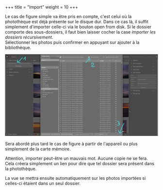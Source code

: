+++
	title = "Import"
weight = 10
+++

Le cas de figure simple va être pris en compte, c'est celui où la
photothèque est déjà présente sur le disque dur. Dans ce cas là, il
suffit simplement d'importer celle-ci via le bouton open from disk.
Si le dossier comporte des sous-dossiers, il faut bien laisser cocher la
case *importer les dossiers récursivement*.  
Sélectionner les  photos puis confirmer  en appuyant sur ajouter  à la
bibliothèque.

![screen](import.png?classes=shadow&height=500px)

Sera abordé plus tard le cas de figure à partir de l'appareil ou plus
simplement de la carte mémoire.



Attention, importer peut-être un mauvais mot.  Aucune copie ne se
fera. Cela  créera simplement un lien  pour dire que tel  dossier sera
présent dans la photothèque.

La vue se mettra ensuite automatiquement sur les photos importées si
celles-ci étaient dans un seul dossier.
